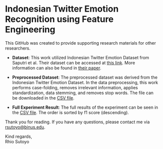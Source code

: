 # Indonesian Twitter Emotion Recognition using Feature Engineering
This GitHub was created to provide supporting research materials for other researchers.

- **Dataset**: This work utilized Indonesian Twitter Emotion Dataset from Saputri et al. Their dataset can be accessed at [this link](https://github.com/meisaputri21/Indonesian-Twitter-Emotion-Dataset). More information can also be found in [their paper](https://doi.org/10.1109/IALP.2018.8629262).

- **Preprocessed Dataset**: The preprocessed dataset was derived from the Indonesian Twitter Emotion Dataset. In the data preprocessing, this work performs case-folding, removes irrelevant information, applies standardization, data stemming, and removes stop words. The file can be downloaded in the [CSV file](https://github.com/rhiosutoyo/emotion-recognition-model/blob/main/preprocessed-dataset.csv).

- **Full Experiment Result**: The full results of the experiment can be seen in the [CSV file](https://github.com/rhiosutoyo/emotion-recognition-model/blob/main/full-experiment%20result.csv). The order is sorted by f1 score (descending).

Thank you for reading. If you have any questions, please contact me via rsutoyo@binus.edu.

Kind regards,  
Rhio Sutoyo
